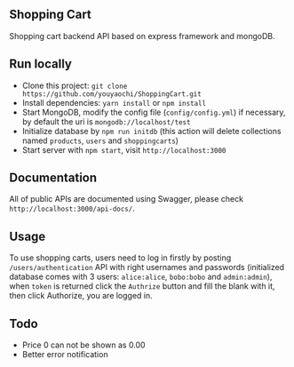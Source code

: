 ## Shopping Cart
Shopping cart backend API based on express framework and mongoDB.

## Run locally
- Clone this project: `git clone https://github.com/youyaochi/ShoppingCart.git`
- Install dependencies: `yarn install`  or `npm install`
- Start MongoDB, modify the config file (`config/config.yml`) if necessary, by default the uri is `mongodb://localhost/test`
- Initialize database by `npm run initdb` (this action will delete collections named `products`, `users` and `shoppingcarts`)
- Start server with `npm start`, visit `http://localhost:3000`

## Documentation

All of public APIs are documented using Swagger, please check `http://localhost:3000/api-docs/`.

## Usage
To use shopping carts, users need to log in firstly by posting `/users/authentication` API with right usernames and passwords (initialized database comes with 3 users: `alice:alice`, `bobo:bobo` and `admin:admin`), when `token` is returned click the `Authrize` button and fill the blank with it, then click Authorize, you are logged in.

## Todo
- Price 0 can not be shown as 0.00
- Better error notification
